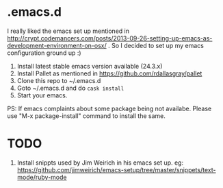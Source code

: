 .emacs.d
========
I really liked the emacs set up mentioned in http://crypt.codemancers.com/posts/2013-09-26-setting-up-emacs-as-development-environment-on-osx/ . So I decided to set up my emacs configuration ground up :)

1. Install latest stable emacs version available (24.3.x)
2. Install Pallet as mentioned in https://github.com/rdallasgray/pallet
3. Clone this repo to ~/.emacs.d
4. Goto ~/.emacs.d and do ```cask install```
5. Start your emacs. 


PS: If emacs complaints about some package being not availabe. Please use "M-x package-install" command to install the same.


TODO
====
1. Install snippts used by Jim Weirich in his emacs set up. eg: https://github.com/jimweirich/emacs-setup/tree/master/snippets/text-mode/ruby-mode
